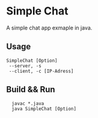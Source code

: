 # Simple Chat
A simple chat app exmaple in java.
## Usage 
```
SimpleChat [Option]
 --server, -s
 --client, -c [IP-Adress]
```

## Build && Run
```
  javac *.java
  java SimpleChat [Option]
```
